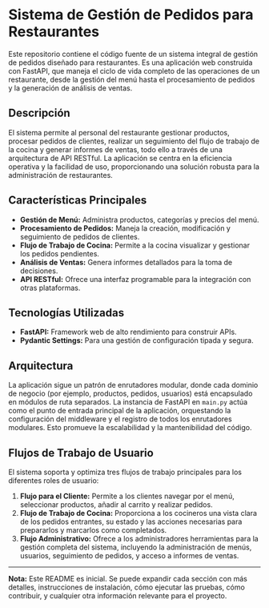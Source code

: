 # Sistema de Gestión de Pedidos para Restaurantes

Este repositorio contiene el código fuente de un sistema integral de gestión de pedidos diseñado para restaurantes. Es una aplicación web construida con FastAPI, que maneja el ciclo de vida completo de las operaciones de un restaurante, desde la gestión del menú hasta el procesamiento de pedidos y la generación de análisis de ventas.

## Descripción

El sistema permite al personal del restaurante gestionar productos, procesar pedidos de clientes, realizar un seguimiento del flujo de trabajo de la cocina y generar informes de ventas, todo ello a través de una arquitectura de API RESTful. La aplicación se centra en la eficiencia operativa y la facilidad de uso, proporcionando una solución robusta para la administración de restaurantes.

## Características Principales

* **Gestión de Menú:** Administra productos, categorías y precios del menú.
* **Procesamiento de Pedidos:** Maneja la creación, modificación y seguimiento de pedidos de clientes.
* **Flujo de Trabajo de Cocina:** Permite a la cocina visualizar y gestionar los pedidos pendientes.
* **Análisis de Ventas:** Genera informes detallados para la toma de decisiones.
* **API RESTful:** Ofrece una interfaz programable para la integración con otras plataformas.

## Tecnologías Utilizadas

* **FastAPI:** Framework web de alto rendimiento para construir APIs.
* **Pydantic Settings:** Para una gestión de configuración tipada y segura.

## Arquitectura

La aplicación sigue un patrón de enrutadores modular, donde cada dominio de negocio (por ejemplo, productos, pedidos, usuarios) está encapsulado en módulos de ruta separados. La instancia de FastAPI en `main.py` actúa como el punto de entrada principal de la aplicación, orquestando la configuración del middleware y el registro de todos los enrutadores modulares. Esto promueve la escalabilidad y la mantenibilidad del código.

## Flujos de Trabajo de Usuario

El sistema soporta y optimiza tres flujos de trabajo principales para los diferentes roles de usuario:

1.  **Flujo para el Cliente:** Permite a los clientes navegar por el menú, seleccionar productos, añadir al carrito y realizar pedidos.
2.  **Flujo de Trabajo de Cocina:** Proporciona a los cocineros una vista clara de los pedidos entrantes, su estado y las acciones necesarias para prepararlos y marcarlos como completados.
3.  **Flujo Administrativo:** Ofrece a los administradores herramientas para la gestión completa del sistema, incluyendo la administración de menús, usuarios, seguimiento de pedidos, y acceso a informes de ventas.

---

**Nota:** Este README es inicial. Se puede expandir cada sección con más detalles, instrucciones de instalación, cómo ejecutar las pruebas, cómo contribuir, y cualquier otra información relevante para el proyecto.